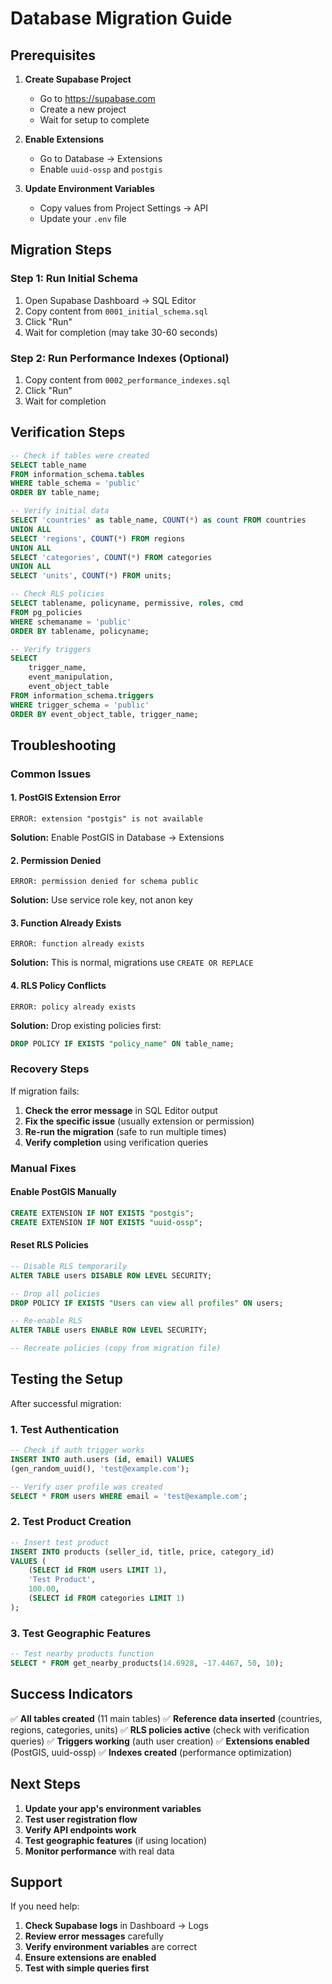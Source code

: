 # Database Migration Guide

## Prerequisites

1. **Create Supabase Project**
   - Go to https://supabase.com
   - Create a new project
   - Wait for setup to complete

2. **Enable Extensions**
   - Go to Database → Extensions
   - Enable `uuid-ossp` and `postgis`

3. **Update Environment Variables**
   - Copy values from Project Settings → API
   - Update your `.env` file

## Migration Steps

### Step 1: Run Initial Schema

1. Open Supabase Dashboard → SQL Editor
2. Copy content from `0001_initial_schema.sql`
3. Click "Run"
4. Wait for completion (may take 30-60 seconds)

### Step 2: Run Performance Indexes (Optional)

1. Copy content from `0002_performance_indexes.sql`
2. Click "Run"
3. Wait for completion

## Verification Steps

```sql
-- Check if tables were created
SELECT table_name 
FROM information_schema.tables 
WHERE table_schema = 'public'
ORDER BY table_name;

-- Verify initial data
SELECT 'countries' as table_name, COUNT(*) as count FROM countries
UNION ALL
SELECT 'regions', COUNT(*) FROM regions
UNION ALL
SELECT 'categories', COUNT(*) FROM categories
UNION ALL
SELECT 'units', COUNT(*) FROM units;

-- Check RLS policies
SELECT tablename, policyname, permissive, roles, cmd 
FROM pg_policies 
WHERE schemaname = 'public'
ORDER BY tablename, policyname;

-- Verify triggers
SELECT 
    trigger_name,
    event_manipulation,
    event_object_table
FROM information_schema.triggers
WHERE trigger_schema = 'public'
ORDER BY event_object_table, trigger_name;
```

## Troubleshooting

### Common Issues

#### 1. PostGIS Extension Error
```
ERROR: extension "postgis" is not available
```
**Solution:** Enable PostGIS in Database → Extensions

#### 2. Permission Denied
```
ERROR: permission denied for schema public
```
**Solution:** Use service role key, not anon key

#### 3. Function Already Exists
```
ERROR: function already exists
```
**Solution:** This is normal, migrations use `CREATE OR REPLACE`

#### 4. RLS Policy Conflicts
```
ERROR: policy already exists
```
**Solution:** Drop existing policies first:
```sql
DROP POLICY IF EXISTS "policy_name" ON table_name;
```

### Recovery Steps

If migration fails:

1. **Check the error message** in SQL Editor output
2. **Fix the specific issue** (usually extension or permission)
3. **Re-run the migration** (safe to run multiple times)
4. **Verify completion** using verification queries

### Manual Fixes

#### Enable PostGIS Manually
```sql
CREATE EXTENSION IF NOT EXISTS "postgis";
CREATE EXTENSION IF NOT EXISTS "uuid-ossp";
```

#### Reset RLS Policies
```sql
-- Disable RLS temporarily
ALTER TABLE users DISABLE ROW LEVEL SECURITY;

-- Drop all policies
DROP POLICY IF EXISTS "Users can view all profiles" ON users;

-- Re-enable RLS
ALTER TABLE users ENABLE ROW LEVEL SECURITY;

-- Recreate policies (copy from migration file)
```

## Testing the Setup

After successful migration:

### 1. Test Authentication
```sql
-- Check if auth trigger works
INSERT INTO auth.users (id, email) VALUES 
(gen_random_uuid(), 'test@example.com');

-- Verify user profile was created
SELECT * FROM users WHERE email = 'test@example.com';
```

### 2. Test Product Creation
```sql
-- Insert test product
INSERT INTO products (seller_id, title, price, category_id) 
VALUES (
    (SELECT id FROM users LIMIT 1),
    'Test Product',
    100.00,
    (SELECT id FROM categories LIMIT 1)
);
```

### 3. Test Geographic Features
```sql
-- Test nearby products function
SELECT * FROM get_nearby_products(14.6928, -17.4467, 50, 10);
```

## Success Indicators

✅ **All tables created** (11 main tables)
✅ **Reference data inserted** (countries, regions, categories, units)
✅ **RLS policies active** (check with verification queries)
✅ **Triggers working** (auth user creation)
✅ **Extensions enabled** (PostGIS, uuid-ossp)
✅ **Indexes created** (performance optimization)

## Next Steps

1. **Update your app's environment variables**
2. **Test user registration flow**
3. **Verify API endpoints work**
4. **Test geographic features** (if using location)
5. **Monitor performance** with real data

## Support

If you need help:

1. **Check Supabase logs** in Dashboard → Logs
2. **Review error messages** carefully
3. **Verify environment variables** are correct
4. **Ensure extensions are enabled**
5. **Test with simple queries first**